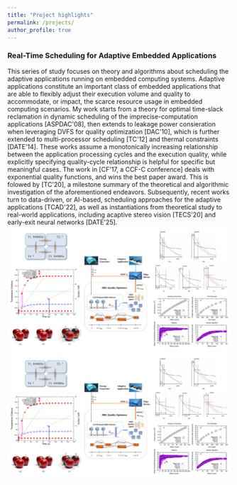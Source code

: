 ```yaml
---
title: "Project highlights"
permalink: /projects/
author_profile: true
---
```



### Real-Time Scheduling for Adaptive Embedded Applications
This series of study focuses on theory and algorithms about scheduling the adaptive applications running on embedded computing systems. Adaptive applications constitute an important class of embedded applications that are able to flexibly adjust their execution volume and quality to accommodate, or impact, the scarce resource usage in embedded computing scenarios. My work starts from a theory for optimal time-slack reclamation in dynamic scheduling of the imprecise-computation applications [ASPDAC'08], then extends to leakage power consieration when leveraging DVFS for quality optimization [DAC'10], which is further extended to multi-processor scheduling [TC'12] and thermal constraints [DATE'14]. These works assume a monotonically increasing relationship between the application processing cycles and the execution quality, while explicitly specifying quality-cycle relationship is helpful for specific but meaningful cases. The work in [CF'17, a CCF-C conference] deals with exponential quality functions, and wins the best paper award. This is folowed by [TC'20], a milestone summary of the theoretical and algorithmic investigation of the aforementioned endeavors. Subsequently, recent works turn to data-driven, or AI-based, scheduling approaches for the adaptive applications [TCAD'22], as well as instantiations from theoretical study to real-world applications, including acaptive stereo vision [TECS'20] and early-exit neural networks [DATE'25].
<img src=/images/AdaptiveApplications.png>
![Adaptive Application Scheduling!](/images/AdaptiveApplications.png "Adaptive Application Scheduling")
